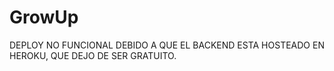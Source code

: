 # GrowUp
DEPLOY NO FUNCIONAL DEBIDO A QUE EL BACKEND ESTA HOSTEADO EN HEROKU, QUE DEJO DE SER GRATUITO.
